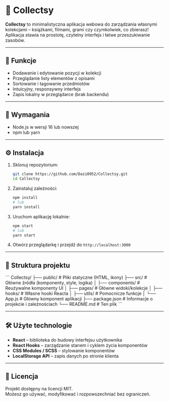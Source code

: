 # 🧰 Collectsy

**Collectsy** to minimalistyczna aplikacja webowa do zarządzania własnymi kolekcjami – książkami, filmami, grami czy czymkolwiek, co zbierasz! Aplikacja stawia na prostotę, czytelny interfejs i łatwe przeszukiwanie zasobów.

---

## 🚀 Funkcje

- Dodawanie i edytowanie pozycji w kolekcji
- Przeglądanie listy elementów z opisami
- Sortowanie i tagowanie przedmiotów
- Intuicyjny, responsywny interfejs
- Zapis lokalny w przeglądarce (brak backendu)

---

## 🔧 Wymagania

- Node.js w wersji 16 lub nowszej
- npm lub yarn

---

## ⚙️ Instalacja

1. Sklonuj repozytorium:

   ```bash
   git clone https://github.com/Dazi0952/Collectsy.git
   cd Collectsy
   ```

2. Zainstaluj zależności:

   ```bash
   npm install
   # lub
   yarn install
   ```

3. Uruchom aplikację lokalnie:

   ```bash
   npm start
   # lub
   yarn start
   ```

4. Otwórz przeglądarkę i przejdź do `http://localhost:3000`

---

## 📁 Struktura projektu

\`\`\`
Collectsy/
├── public/           # Pliki statyczne (HTML, ikony)
├── src/              # Główne źródła (komponenty, style, logika)
│   ├── components/   # Reużywalne komponenty UI
│   ├── pages/        # Główne widoki/kolekcje
│   ├── hooks/        # Własne hooki Reacta
│   ├── utils/        # Pomocnicze funkcje
│   └── App.js        # Główny komponent aplikacji
├── package.json      # Informacje o projekcie i zależnościach
└── README.md         # Ten plik
\`\`\`

---

## 🛠️ Użyte technologie

- **React** – biblioteka do budowy interfejsu użytkownika
- **React Hooks** – zarządzanie stanem i cyklem życia komponentów
- **CSS Modules / SCSS** – stylowanie komponentów
- **LocalStorage API** – zapis danych po stronie klienta

---

## 📜 Licencja

Projekt dostępny na licencji MIT.  
Możesz go używać, modyfikować i rozpowszechniać bez ograniczeń.



